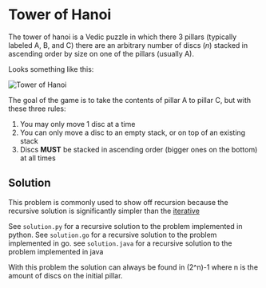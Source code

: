 # Tower of Hanoi

The tower of hanoi is a Vedic puzzle in which there 3 pillars (typically labeled A, B, and C) there are an arbitrary number of discs (*n*) stacked in ascending order by size on one of the pillars (usually A).

Looks something like this:

![Tower of Hanoi](https://miro.medium.com/max/558/1*VtB0QS-7iB6RSJ0yS5PQ2g.jpeg)

The goal of the game is to take the contents of pillar A to pillar C, but with these three rules:

1. You may only move 1 disc at a time
2. You can only move a disc to an empty stack, or on top of an existing stack
3. Discs **MUST** be stacked in ascending order (bigger ones on the bottom) at all times

## Solution

This problem is commonly used to show off recursion because the recursive solution is significantly simpler than the [iterative](https://cs.stackexchange.com/questions/96624/how-to-solve-tower-of-hanoi-iteratively/96669)

See ```solution.py``` for a recursive solution to the problem implemented in python.
See ```solution.go``` for a recursive solution to the problem implemented in go.
see ```solution.java``` for a recursive solution to the problem implemented in java

With this problem the solution can always be found in (2^n)-1 where n is the amount of discs on the initial pillar.
